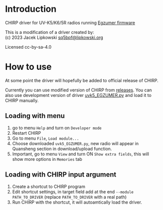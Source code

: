 # Introduction

CHIRP driver for UV-K5/K6/5R radios running [Egzumer firmware](https://github.com/egzumer/uv-k5-firmware-custom)

This is a modification of a driver created by:<br>
(c) 2023 Jacek Lipkowski <sq5bpf@lipkowski.org>

Licensed cc-by-sa-4.0

# How to use

At some point the driver will hopefully be added to official release of CHIRP.

Currently you can use modified version of CHIRP from [releases](https://github.com/egzumer/uvk5-chirp-driver/releases). You can also use development version of driver [uvk5_EGZUMER.py](uvk5_EGZUMER.py?raw=1) and load it to CHIRP manually.

## Loading with menu
1. go to menu `Help` and turn on `Developer mode`
1. Restart CHIRP
1. Go to menu `File`, `Load module...`
1. Choose downloaded `uvk5_EGZUMER.py`, new radio will appear in Quansheng section in download/upload function.
1. Important, go to menu `View` and turn ON `Show extra fields`, this will show more options in `Memories` tab

## Loading with CHIRP input argument
1. Create a shortcut to CHIRP program
1. Edit shortcut settings, in target field add at the end `--module PATH_TO_DRIVER` (replace `PATH_TO_DRIVER` with a real path)
1. Run CHIRP with the shortcut, it will autoamtically load the driver.
